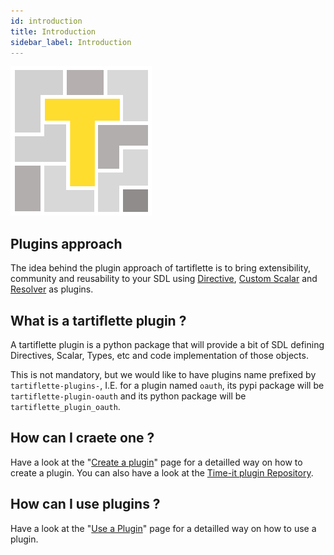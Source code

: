 ```yaml
---
id: introduction
title: Introduction
sidebar_label: Introduction
---
```


![tartiflette Plugins](/docs/assets/tartiflette-plugin.png)

## Plugins approach

The idea behind the plugin approach of tartiflette is to bring extensibility, community and reusability to your SDL using [Directive](../api/directive.md), [Custom Scalar](../api/scalar.md) and [Resolver](../api/resolver.md) as plugins.

## What is a tartiflette plugin ?

A tartiflette plugin is a python package that will provide a bit of SDL defining Directives, Scalar, Types, etc and code implementation of those objects.

This is not mandatory, but we would like to have plugins name prefixed by `tartiflette-plugins-`, I.E. for a plugin named `oauth`, its pypi package will be `tartiflette-plugin-oauth` and its python package will be `tartiflette_plugin_oauth`.

## How can I craete one ?

Have a look at the "[Create a plugin](./create-a-plugin.md)" page for a detailled way on how to create a plugin.
You can also have a look at the [Time-it plugin Repository](https://github.com/tartiflette/tartiflette-plugin-time-it).

## How can I use plugins ?

Have a look at the "[Use a Plugin](./use-a-plugin.md)" page for a detailled way on how to use a plugin.
